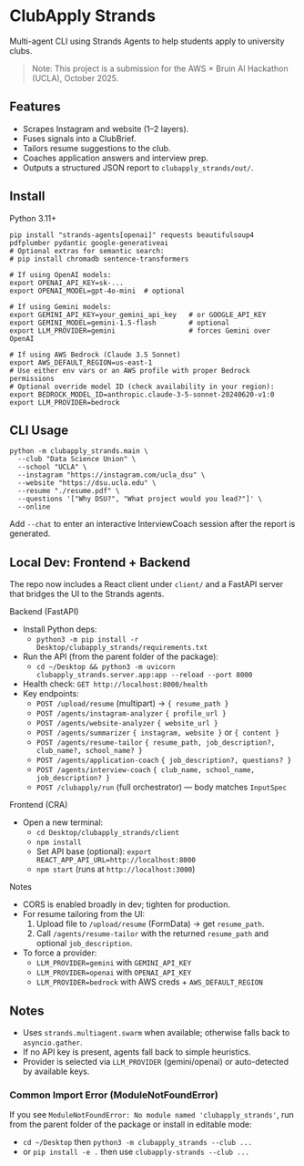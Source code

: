 # ClubApply Strands

Multi-agent CLI using Strands Agents to help students apply to university clubs.

> Note: This project is a submission for the AWS × Bruin AI Hackathon (UCLA), October 2025.

## Features
- Scrapes Instagram and website (1–2 layers).
- Fuses signals into a ClubBrief.
- Tailors resume suggestions to the club.
- Coaches application answers and interview prep.
- Outputs a structured JSON report to `clubapply_strands/out/`.

## Install

Python 3.11+

```
pip install "strands-agents[openai]" requests beautifulsoup4 pdfplumber pydantic google-generativeai
# Optional extras for semantic search:
# pip install chromadb sentence-transformers

# If using OpenAI models:
export OPENAI_API_KEY=sk-...
export OPENAI_MODEL=gpt-4o-mini  # optional

# If using Gemini models:
export GEMINI_API_KEY=your_gemini_api_key   # or GOOGLE_API_KEY
export GEMINI_MODEL=gemini-1.5-flash        # optional
export LLM_PROVIDER=gemini                  # forces Gemini over OpenAI

# If using AWS Bedrock (Claude 3.5 Sonnet)
export AWS_DEFAULT_REGION=us-east-1
# Use either env vars or an AWS profile with proper Bedrock permissions
# Optional override model ID (check availability in your region):
export BEDROCK_MODEL_ID=anthropic.claude-3-5-sonnet-20240620-v1:0
export LLM_PROVIDER=bedrock
```

## CLI Usage

```
python -m clubapply_strands.main \
  --club "Data Science Union" \
  --school "UCLA" \
  --instagram "https://instagram.com/ucla_dsu" \
  --website "https://dsu.ucla.edu" \
  --resume "./resume.pdf" \
  --questions '["Why DSU?", "What project would you lead?"]' \
  --online 
```

Add `--chat` to enter an interactive InterviewCoach session after the report is generated.

## Local Dev: Frontend + Backend

The repo now includes a React client under `client/` and a FastAPI server that bridges the UI to the Strands agents.

Backend (FastAPI)
- Install Python deps:
  - `python3 -m pip install -r Desktop/clubapply_strands/requirements.txt`
- Run the API (from the parent folder of the package):
  - `cd ~/Desktop && python3 -m uvicorn clubapply_strands.server.app:app --reload --port 8000`
- Health check: `GET http://localhost:8000/health`
- Key endpoints:
  - `POST /upload/resume` (multipart) → `{ resume_path }`
  - `POST /agents/instagram-analyzer` `{ profile_url }`
  - `POST /agents/website-analyzer` `{ website_url }`
  - `POST /agents/summarizer` `{ instagram, website }` or `{ content }`
  - `POST /agents/resume-tailor` `{ resume_path, job_description?, club_name?, school_name? }`
  - `POST /agents/application-coach` `{ job_description?, questions? }`
  - `POST /agents/interview-coach` `{ club_name, school_name, job_description? }`
  - `POST /clubapply/run` (full orchestrator) — body matches `InputSpec`

Frontend (CRA)
- Open a new terminal:
  - `cd Desktop/clubapply_strands/client`
  - `npm install`
  - Set API base (optional): `export REACT_APP_API_URL=http://localhost:8000`
  - `npm start` (runs at `http://localhost:3000`)

Notes
- CORS is enabled broadly in dev; tighten for production.
- For resume tailoring from the UI:
  1) Upload file to `/upload/resume` (FormData) → get `resume_path`.
  2) Call `/agents/resume-tailor` with the returned `resume_path` and optional `job_description`.
- To force a provider:
  - `LLM_PROVIDER=gemini` with `GEMINI_API_KEY`
  - `LLM_PROVIDER=openai` with `OPENAI_API_KEY`
  - `LLM_PROVIDER=bedrock` with AWS creds + `AWS_DEFAULT_REGION`

## Notes
- Uses `strands.multiagent.swarm` when available; otherwise falls back to `asyncio.gather`.
- If no API key is present, agents fall back to simple heuristics.
- Provider is selected via `LLM_PROVIDER` (gemini/openai) or auto-detected by available keys.

### Common Import Error (ModuleNotFoundError)
If you see `ModuleNotFoundError: No module named 'clubapply_strands'`, run from the parent folder of the package or install in editable mode:
- `cd ~/Desktop` then `python3 -m clubapply_strands --club ...`
- or `pip install -e .` then use `clubapply-strands --club ...`
